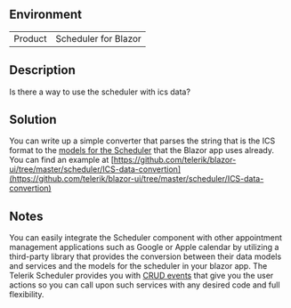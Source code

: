 
## Environment
<table>
<tbody>
<tr>
<td>Product</td>
<td>Scheduler for Blazor</td>
</tr>
</tbody>
</table>

## Description

Is there a way to use the scheduler with ics data?

## Solution

You can write up a simple converter that parses the string that is the ICS format to the [models for the Scheduler](slug:scheduler-appointments-databinding) that the Blazor app uses already. You can find an example at [https://github.com/telerik/blazor-ui/tree/master/scheduler/ICS-data-convertion](https://github.com/telerik/blazor-ui/tree/master/scheduler/ICS-data-convertion)

## Notes

You can easily integrate the Scheduler component with other appointment management applications such as Google or Apple calendar by utilizing a third-party library that provides the conversion between their data models and services and the models for the scheduler in your blazor app. The Telerik Scheduler provides you with [CRUD events](slug:scheduler-appointments-edit) that give you the user actions so you can call upon such services with any desired code and full flexibility.
